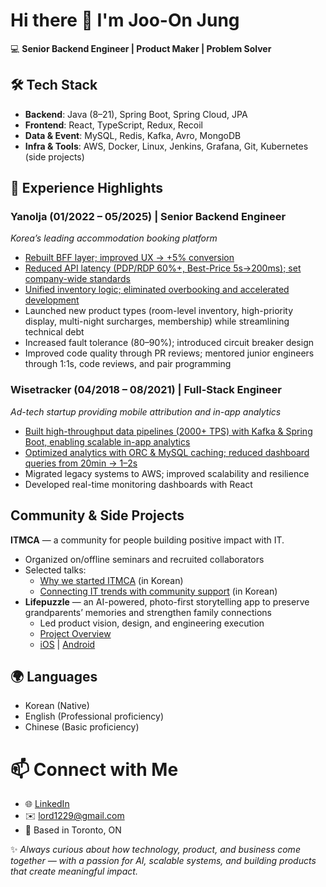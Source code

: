 # Hi there 👋 I'm Joo-On Jung

💻 **Senior Backend Engineer | Product Maker | Problem Solver**

## 🛠️ Tech Stack

- **Backend**: Java (8–21), Spring Boot, Spring Cloud, JPA
- **Frontend**: React, TypeScript, Redux, Recoil
- **Data & Event**: MySQL, Redis, Kafka, Avro, MongoDB
- **Infra & Tools**: AWS, Docker, Linux, Jenkins, Grafana, Git, Kubernetes (side projects)  


## 💼 Experience Highlights

### Yanolja (01/2022 – 05/2025) | Senior Backend Engineer
*Korea’s leading accommodation booking platform*

- [Rebuilt BFF layer; improved UX → +5% conversion](/projects/yanolja-bff-rebuild.md)
- [Reduced API latency (PDP/RDP 60%+, Best-Price 5s→200ms); set company-wide standards](/projects/yanolja-api-latency-improvement.md)
- [Unified inventory logic; eliminated overbooking and accelerated development](/projects/yanolja-unified-inventory-logic.md)
- Launched new product types (room-level inventory, high-priority display, multi-night surcharges, membership) while streamlining technical debt
- Increased fault tolerance (80–90%); introduced circuit breaker design
- Improved code quality through PR reviews; mentored junior engineers through 1:1s, code reviews, and pair programming

### Wisetracker (04/2018 – 08/2021) | Full-Stack Engineer
*Ad-tech startup providing mobile attribution and in-app analytics*

- [Built high-throughput data pipelines (2000+ TPS) with Kafka & Spring Boot, enabling scalable in-app analytics](/projects/wisetracker-data-pipeline.md)
- [Optimized analytics with ORC & MySQL caching; reduced dashboard queries from 20min → 1–2s](/projects/wisetracker-orc-optimization.md)
- Migrated legacy systems to AWS; improved scalability and resilience
- Developed real-time monitoring dashboards with React


## Community & Side Projects
**ITMCA** — a community for people building positive impact with IT.  
- Organized on/offline seminars and recruited collaborators  
- Selected talks:  
  - [Why we started ITMCA](https://www.youtube.com/watch?v=iiPNgI2GuYI) (in Korean)
  - [Connecting IT trends with community support](https://www.youtube.com/watch?v=cp2OQKLOEGE) (in Korean)
- **Lifepuzzle** — an AI-powered, photo-first storytelling app to preserve grandparents’ memories and strengthen family connections  
    - Led product vision, design, and engineering execution  
    - [Project Overview](/projects/lifepuzzle-overview.md)  
    - [iOS](https://apps.apple.com/kr/app/%EC%9D%B8%EC%83%9D%ED%8D%BC%EC%A6%90/id6443452557) | [Android](https://play.google.com/store/apps/details?id=io.itmca.lifepuzzle)  

## 🌍 Languages

- Korean (Native)  
- English (Professional proficiency)  
- Chinese (Basic proficiency)  


# 📫 Connect with Me

- 🌐 [LinkedIn](https://www.linkedin.com/in/joo-on-jung)
- ✉️ lord1229@gmail.com
- 📍 Based in Toronto, ON


✨ *Always curious about how technology, product, and business come together — with a passion for AI, scalable systems, and building products that create meaningful impact.*